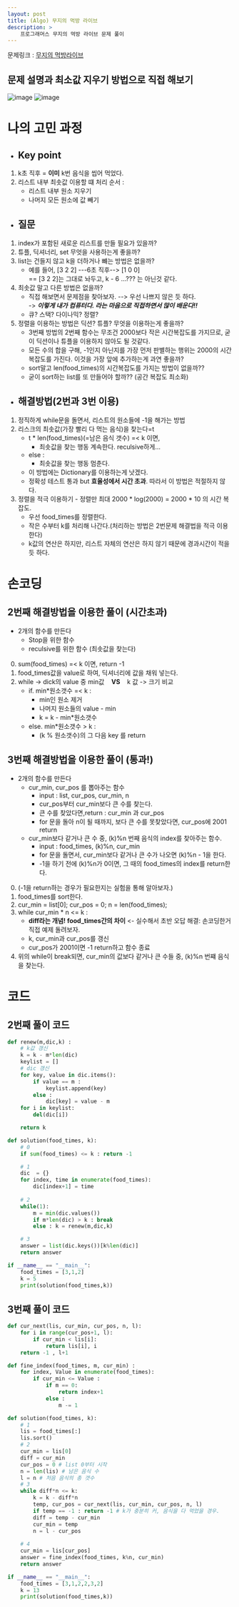 ```yaml
---
layout: post
title: (Algo) 무지의 먹방 라이브
description: > 
    프로그래머스 무지의 먹방 라이브 문제 풀이
---
```


문제링크 : [무지의 먹방라이브](https://programmers.co.kr/learn/courses/30/lessons/42891)
## **문제 설명과 최소값 지우기 방법으로 직접 해보기**
![image](https://user-images.githubusercontent.com/46951365/79040791-0c964e80-7c26-11ea-94c5-760a1aa3249d.png)
![image](https://user-images.githubusercontent.com/46951365/79117750-ed82f280-7dc6-11ea-823f-0e44d710e407.png)

# 나의 고민 과정  
- ## Key point
1. k초 직후 = **이미** k번 음식을 씹어 먹었다.
2. 리스트 내부 최솟값 이용할 떄 처리 순서 : 
    + 리스트 내부 원소 지우기 
    + 나머지 모든 원소에 값 빼기  

- ## 질문
1. index가 포함된 새로운 리스트를 만들 필요가 있을까?
2. 튜플, 딕셔너리, set 무엇을 사용하는게 좋을까?
3. list는 건들지 않고 k을 더하거나 뺴는 방법은 없을까?
    - 예를 들어, [3 2 2] ---6초 직후--> [1 0 0]  
      == [3 2 2]는 그대로 놔두고, k - 6 ...??? 는 아닌것 같다. 
4. 최솟값 말고 다른 방법은 없을까? 
    - 직접 해보면서 문제점을 찾아보자. -->  우선 나쁘지 않은 듯 하다.  
        -> ***이렇게 내가 컴퓨터다. 라는 마음으로 직접하면서 많이 배운다!!***  
    - 큐? 스택? 다이나믹? 정렬? 
5. 정렬을 이용하는 방법은 딕션? 튜플? 무엇을 이용하는게 좋을까? 
    - 3번째 방법의 2번째 함수는 무조건 2000보다 작은 시간복잡도를 가지므로, 굳이 딕션이나 튜플을 이용하지 않아도 될 것같다.
    - 모든 수의 합을 구해, -1인지 아닌지를 가장 먼저 판별하는 행위는 2000의 시간복잡도를 가진다. 이것을 가장 앞에 추가하는게 과연 좋을까? 
    - sort말고 len(food_times)의 시간복잡도를 가지는 방법이 없을까??
    - 굳이 sort하는 list를 또 만들어야 할까?? (공간 복잡도 최소화)


- ## 해결방법(2번과 3번 이용)
1. 정직하게 while문을 돌면서, 리스트의 원소들에 -1을 해가는 방법
2. 리스크의 최솟값(가장 빨리 다 먹는 음식)을 찾는다=t   
    - t  *  len(food_times)(=남은 음식 갯수) =< k 이면,  
        - 최솟값을 찾는 행동 계속한다. reculsive하게... 
    - else :
        - 최솟값을 찾는 행동 멈춘다. 
    - 이 방법에는 Dictionary를 이용하는게 낫겠다.  
    - 정확성 테스트 통과 but **효율성에서 시간 초과**. 따라서 이 방법은 적절하지 않다.
3.  정렬을 적극 이용하기 - 정렬만 최대 2000 * log(2000) = 2000 * 10 의 시간 복잡도.
    - 우선 food_times를 정렬한다.
    - 작은 수부터 k를 처리해 나간다.(처리하는 방법은 2번문제 해결법을 적극 이용한다)  
    - k값의 연산은 하지만, 리스트 자체의 연산은 하지 않기 때문에 경과시간이 적을 듯 하다.


# 손코딩

## 2번째 해결방법을 이용한 풀이 (시간초과)
- 2개의 함수를 만든다  
    - Stop을 위한 함수 
    - reculsive를 위한 함수 (최솟값을 찾는다)  

0. sum(food_times) =< k 이면, return -1 
1. food_times값을 value로 하여, 딕셔너리에 값을 채워 넣는다.
2. while -> dick의 value 중 min값 &nbsp;&nbsp; **VS** &nbsp;&nbsp; k 값  -> 크기 비교
    - if. min*원소갯수 =< k :
        - min인 원소 제거
        - 나머지 원소들의 value - min
        - k = k - min*원소갯수
    - else. min*원소갯수 > k : 
        - (k % 원소갯수)의 그 다음 key 를 return  


## 3번째 해결방법을 이용한 풀이 (통과!)
- 2개의 함수를 만든다  
    - cur_min, cur_pos 를 뽑아주는 함수
        - input : list, cur_pos, cur_min, n
        - cur_pos부터 cur_min보다 큰 수를 찾는다.
        - 큰 수를 찾았다면,return : cur_min 과 cur_pos
        - for 문을 돌아 n이 될 때까지, 보다 큰 수를 못찾았다면, cur_pos에 2001 return
    - cur_min보다 같거나 큰 수 중, (k)%n 번째 음식의 index를 찾아주는 함수.
        - input : food_times, (k)%n, cur_min
        - for 문을 돌면서, cur_min보다 같거나 큰 수가 나오면 (k)%n - 1을 한다.
        - -1을 하기 전에 (k)%n가 0이면, 그 때의 food_times의 index를 return한다. 

0. (-1을 return하는 경우가 필요한지는 실험을 통해 알아보자.)
1. food_times를 sort한다.
2. cur_min = list[0]; cur_pos  = 0; n = len(food_times);
3. while cur_min * n <= k :  
    - **diff라는 개념! food_times간의 차이** <- 실수해서 초반 오답 해결: 손코딩한거 직접 예제 돌려보자. 
    - k, cur_min과 cur_pos를 갱신
    - cur_pos가 2001이면 -1 return하고 함수 종료
4. 위의 while이 break되면,
    cur_min의 값보다 같거나 큰 수들 중, (k)%n 번쨰 음식을 찾는다.

# 코드
## 2번째 풀이 코드
```python
def renew(m,dic,k) :
    # k값 갱신
    k = k - m*len(dic)
    keylist = []
    # dic 갱신
    for key, value in dic.items():
        if value == m :
            keylist.append(key)
        else :
            dic[key] = value - m
    for i in keylist:
        del(dic[i])

    return k

def solution(food_times, k):
    # 0
    if sum(food_times) <= k : return -1

    # 1
    dic  = {}
    for index, time in enumerate(food_times):
        dic[index+1] = time
    
    # 2
    while(1):
        m = min(dic.values())
        if m*len(dic) > k : break
        else : k = renew(m,dic,k)

    # 3
    answer = list(dic.keys())[k%len(dic)]
    return answer

if __name__ == "__main__":
    food_times = [3,1,2]
    k = 5
    print(solution(food_times,k))
```

## 3번째 풀이 코드 
```python
def cur_next(lis, cur_min, cur_pos, n, l):
    for i in range(cur_pos+1, l):
        if cur_min < lis[i]:
            return lis[i], i
    return -1 , l+1

def fine_index(food_times, m, cur_min) : 
    for index, Value in enumerate(food_times):
        if cur_min <= Value :
            if m == 0:
                return index+1
            else :
                m -= 1

def solution(food_times, k):
    # 1
    lis = food_times[:]
    lis.sort()
    # 2
    cur_min = lis[0]
    diff = cur_min
    cur_pos = 0 # list 0부터 시작
    n = len(lis) # 남은 음식 수
    l = n # 처음 음식의 총 갯수
    # 3
    while diff*n <= k:
        k = k - diff*n
        temp, cur_pos = cur_next(lis, cur_min, cur_pos, n, l)
        if temp == -1 : return -1 # k가 충분히 커, 음식을 다 먹었을 경우.
        diff = temp - cur_min
        cur_min = temp
        n = l - cur_pos
        
    # 4
    cur_min = lis[cur_pos]
    answer = fine_index(food_times, k%n, cur_min)
    return answer

if __name__ == "__main__":
    food_times = [3,1,2,2,3,2]
    k = 13
    print(solution(food_times,k))
```